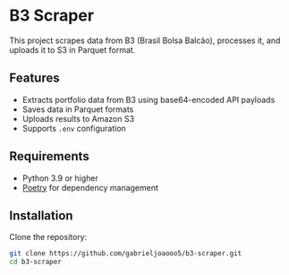 # B3 Scraper

This project scrapes data from B3 (Brasil Bolsa Balcão), processes it, and uploads it to S3 in Parquet format.

## Features

- Extracts portfolio data from B3 using base64-encoded API payloads
- Saves data in Parquet formats
- Uploads results to Amazon S3
- Supports `.env` configuration

## Requirements

- Python 3.9 or higher
- [Poetry](https://python-poetry.org/) for dependency management

## Installation

Clone the repository:

```bash
git clone https://github.com/gabrieljoaooo5/b3-scraper.git
cd b3-scraper
